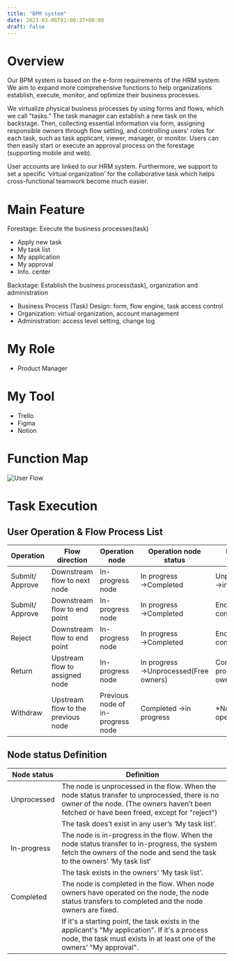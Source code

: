 ```yaml
---
title: "BPM system"
date: 2023-03-06T01:00:37+08:00
draft: false
---
```


# **Overview**
Our BPM system is based on the e-form requirements of the HRM system. We aim to expand more comprehensive functions to help organizations establish, execute, monitor, and optimize their business processes.

We virtualize physical business processes by using forms and flows, which we call "tasks." The task manager can establish a new task on the backstage. Then, collecting essential information via form, assigning responsible owners through flow setting, and controlling users' roles for each task, such as task applicant, viewer, manager, or monitor. Users can then easily start or execute an approval process on the forestage (supporting mobile and web).

User accounts are linked to our HRM system. Furthermore, we support to set a specific ‘virtual organization’ for the collaborative task which helps cross-functional teamwork become much easier.

# **Main Feature**
Forestage: Execute the business processes(task)
- Apply new task
- My task list
- My application
- My approval
- Info. center

Backstage: Establish the business process(task), organization and administration
- Business Process (Task) Design: form, flow engine, task access control
- Organization: virtual organization, account management
- Administration: access level setting, change log

# **My Role**
- Product Manager

# **My Tool**
- Trello
- Figma
- Notion

# **Function Map**
![User Flow](https://drive.google.com/uc?export=view&id=1DLXD_RQCRtQ958kquhnsRsov4Hcv6rzq)

# **Task Execution**
## User Operation & Flow Process List
|Operation|Flow direction|Operation node|Operation node status|Next node status|Pass by node status|
| --- | --- | --- | --- | --- | --- |
| Submit/ Approve | Downstream flow to next node | In-progress node | In progress →Completed | Unprocessed →in progress | N/A |
| Submit/ Approve | Downstream flow to end point | In-progress node | In progress →Completed | End point(Flow completed) | N/A |
| Reject | Downstream flow to end point | In-progress node | In progress →Completed | End point(Flow completed) | In progress →unprocessed(Keep owners) |
| Return | Upstream flow to assigned node | In-progress node | In progress →Unprocessed(Free owners) | Completed→in progress(Update owners) | In progress/ completed →unprocessed(Free owners) |
| Withdraw | Upstream flow to the previous node | Previous node of  in-progress node | Completed →in progress | *Next node= operation node | *Original processing node: in progress →unprocessed(Free owners) |

## Node status Definition
| Node status | Definition |
| --- | --- |
| Unprocessed | The node is unprocessed in the flow. When the node status transfer to unprocessed, there is no owner of the node. (The owners haven’t been fetched or have been freed, except for "reject") |
|  | The task does’t exist in any user’s ‘My task list’. |
| In-progress | The node is in-progress in the flow. When the node status transfer to in-progress, the system fetch the owners of the node and send the task to the owners’ ‘My task list’ |
|  | The task exists in the owners’ ‘My task list’. |
| Completed | The node is completed in the flow. When node owners have operated  on the node, the node status transfers to completed and the node owners are fixed. |
|  | If it's a starting point, the task exists in the applicant's "My application". If it's a process node, the task must exists in at least one of the owners’ "My approval". |
